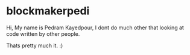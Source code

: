 # blockmakerpedi

Hi, My name is Pedram Kayedpour, I dont do much other that looking at code written by other people.

Thats pretty much it. :) 
